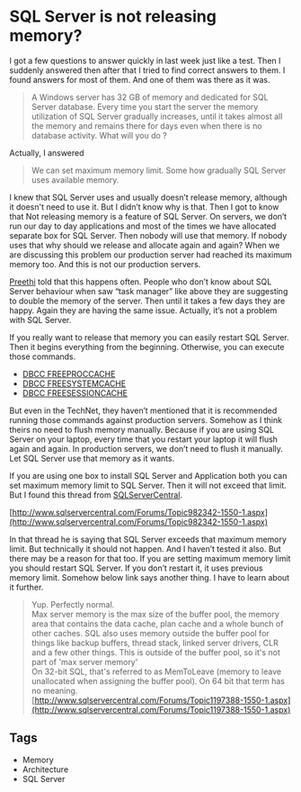 # SQL Server is not releasing memory?

I got a few questions to answer quickly in last week just like a test. Then I suddenly answered then after that I tried to find correct answers to them. I found answers for most of them. And one of them was there as it was.

> A Windows server has 32 GB of memory and dedicated for SQL Server database. Every time you start the server the memory utilization of SQL Server gradually increases, until it takes almost all the memory and remains there for days even when there is no database activity. What will you do ?

Actually, I answered

> We can set maximum memory limit. Some how gradually SQL Server uses available memory.

I knew that SQL Server uses and usually doesn’t release memory, although it doesn't need to use it. But I didn’t know why is that. Then I got to know that Not releasing memory is a feature of SQL Server. On servers, we don’t run our day to day applications and most of the times we have allocated separate box for SQL Server. Then nobody will use that memory. If nobody uses that why should we release and allocate again and again? When we are discussing this problem our production server had reached its maximum memory too. And this is not our production servers.

[Preethi](http://preethiviraj.blogspot.com/) told that this happens often. People who don’t know about SQL Server behaviour when saw “task manager” like above they are suggesting to double the memory of the server. Then until it takes a few days they are happy. Again they are having the same issue. Actually, it’s not a problem with SQL Server.

If you really want to release that memory you can easily restart SQL Server. Then it begins everything from the beginning. Otherwise, you can execute those commands.

*   [DBCC FREEPROCCACHE](http://msdn.microsoft.com/en-us/library/ms174283.aspx)
*   [DBCC FREESYSTEMCACHE](http://msdn.microsoft.com/en-us/library/ms178529.aspx)
*   [DBCC FREESESSIONCACHE](http://msdn.microsoft.com/en-us/library/ms187781.aspx)

But even in the TechNet, they haven’t mentioned that it is recommended running those commands against production servers. Somehow as I think theirs no need to flush memory manually. Because if you are using SQL Server on your laptop, every time that you restart your laptop it will flush again and again. In production servers, we don’t need to flush it manually. Let SQL Server use that memory as it wants.

If you are using one box to install SQL Server and Application both you can set maximum memory limit to SQL Server. Then it will not exceed that limit. But I found this thread from [SQLServerCentral](http://www.sqlservercentral.com/).

[http://www.sqlservercentral.com/Forums/Topic982342-1550-1.aspx](http://www.sqlservercentral.com/Forums/Topic982342-1550-1.aspx)

In that thread he is saying that SQL Server exceeds that maximum memory limit. But technically it should not happen. And I haven’t tested it also. But there may be a reason for that too. If you are setting maximum memory limit you should restart SQL Server. If you don’t restart it, it uses previous memory limit. Somehow below link says another thing. I have to learn about it further. 

> Yup. Perfectly normal.  
> Max server memory is the max size of the buffer pool, the memory area that contains the data cache, plan cache and a whole bunch of other caches. SQL also uses memory outside the buffer pool for things like backup buffers, thread stack, linked server drivers, CLR and a few other things. This is outside of the buffer pool, so it's not part of 'max server memory'  
> On 32-bit SQL, that's referred to as MemToLeave (memory to leave unallocated when assigning the buffer pool). On 64 bit that term has no meaning.  
> [http://www.sqlservercentral.com/Forums/Topic1197388-1550-1.aspx](http://www.sqlservercentral.com/Forums/Topic1197388-1550-1.aspx)

## Tags

- Memory
- Architecture
- SQL Server